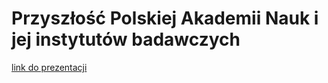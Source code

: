 # Przyszłość Polskiej Akademii Nauk i jej instytutów badawczych

[link do prezentacji](https://computationalstylistics.github.io/tmp/index.html)
